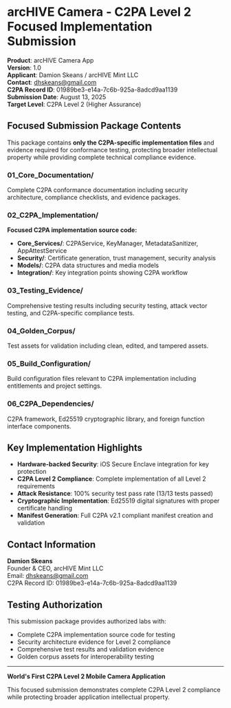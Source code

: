 # arcHIVE Camera - C2PA Level 2 Focused Implementation Submission

**Product**: arcHIVE Camera App  
**Version**: 1.0  
**Applicant**: Damion Skeans / arcHIVE Mint LLC  
**Contact**: dhskeans@gmail.com  
**C2PA Record ID**: 01989be3-e14a-7c6b-925a-8adcd9aa1139  
**Submission Date**: August 13, 2025  
**Target Level**: C2PA Level 2 (Higher Assurance)

## Focused Submission Package Contents

This package contains **only the C2PA-specific implementation files** and evidence required for conformance testing, protecting broader intellectual property while providing complete technical compliance evidence.

### 01_Core_Documentation/
Complete C2PA conformance documentation including security architecture, compliance checklists, and evidence packages.

### 02_C2PA_Implementation/
**Focused C2PA implementation source code:**
- **Core_Services/**: C2PAService, KeyManager, MetadataSanitizer, AppAttestService
- **Security/**: Certificate generation, trust management, security analysis
- **Models/**: C2PA data structures and media models
- **Integration/**: Key integration points showing C2PA workflow

### 03_Testing_Evidence/
Comprehensive testing results including security testing, attack vector testing, and C2PA-specific compliance tests.

### 04_Golden_Corpus/
Test assets for validation including clean, edited, and tampered assets.

### 05_Build_Configuration/
Build configuration files relevant to C2PA implementation including entitlements and project settings.

### 06_C2PA_Dependencies/
C2PA framework, Ed25519 cryptographic library, and foreign function interface components.

## Key Implementation Highlights

- **Hardware-backed Security**: iOS Secure Enclave integration for key protection
- **C2PA Level 2 Compliance**: Complete implementation of all Level 2 requirements
- **Attack Resistance**: 100% security test pass rate (13/13 tests passed)
- **Cryptographic Implementation**: Ed25519 digital signatures with proper certificate handling
- **Manifest Generation**: Full C2PA v2.1 compliant manifest creation and validation

## Contact Information

**Damion Skeans**  
Founder & CEO, arcHIVE Mint LLC  
Email: dhskeans@gmail.com  
C2PA Record ID: 01989be3-e14a-7c6b-925a-8adcd9aa1139

## Testing Authorization

This submission package provides authorized labs with:
- Complete C2PA implementation source code for testing
- Security architecture evidence for Level 2 compliance
- Comprehensive test results and validation evidence
- Golden corpus assets for interoperability testing

---

**World's First C2PA Level 2 Mobile Camera Application**

This focused submission demonstrates complete C2PA Level 2 compliance while protecting broader application intellectual property.
